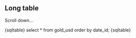 Long table
----------

Scroll down...

{sqltable}
select
   * 
from 
    gold_usd
order by
    date_id;
{sqltable}

